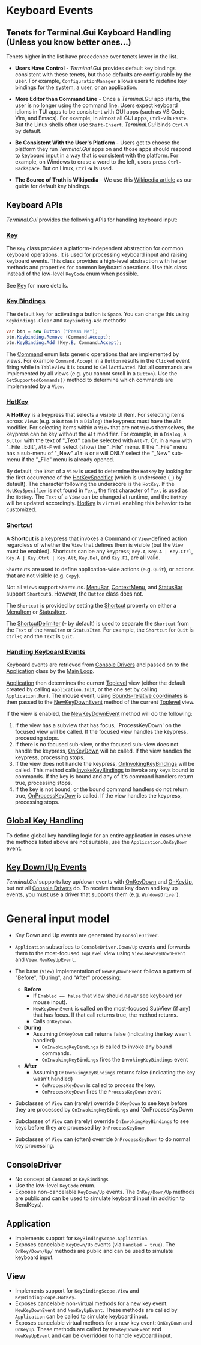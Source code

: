 # Keyboard Events

## Tenets for Terminal.Gui Keyboard Handling (Unless you know better ones...)

Tenets higher in the list have precedence over tenets lower in the list.

* **Users Have Control** - *Terminal.Gui* provides default key bindings consistent with these tenets, but those defaults are configurable by the user. For example, `ConfigurationManager` allows users to redefine key bindings for the system, a user, or an application.

* **More Editor than Command Line** - Once a *Terminal.Gui* app starts, the user is no longer using the command line. Users expect keyboard idioms in TUI apps to be consistent with GUI apps (such as VS Code, Vim, and Emacs). For example, in almost all GUI apps, `Ctrl-V` is `Paste`. But the Linux shells often use `Shift-Insert`. *Terminal.Gui* binds `Ctrl-V` by default.

* **Be Consistent With the User's Platform** - Users get to choose the platform they run *Terminal.Gui* apps on and those apps should respond to keyboard input in a way that is consistent with the platform. For example, on Windows to erase a word to the left, users press `Ctrl-Backspace`. But on Linux, `Ctrl-W` is used.

* **The Source of Truth is Wikipedia** - We use this [Wikipedia article](https://en.wikipedia.org/wiki/Table_of_keyboard_shortcuts) as our guide for default key bindings.

## Keyboard APIs

*Terminal.Gui* provides the following APIs for handling keyboard input:

### **[Key](~/api/Terminal.Gui.Key.yml)**

The `Key` class provides a platform-independent abstraction for common keyboard operations. It is used for processing keyboard input and raising keyboard events. This class provides a high-level abstraction with helper methods and properties for common keyboard operations. Use this class instead of the low-level `KeyCode` enum when possible.

See [Key](~/api/Terminal.Gui.Key.yml) for more details.

### **[Key Bindings](~/api/Terminal.Gui.KeyBindings.yml)**

The default key for activating a button is `Space`. You can change this using  
`Keybindings.Clear` and `Keybinding.Add` methods:

```csharp
var btn = new Button ("Press Me");
btn.Keybinding.Remove (Command.Accept);
btn.KeyBinding.Add (Key.B, Command.Accept);
```

The [Command](~/api/Terminal.Gui.Command.yml) enum lists generic operations that are implemented by views. For example `Command.Accept` in a `Button` results in the `Clicked` event 
firing while in `TableView` it is bound to `CellActivated`. Not all commands
are implemented by all views (e.g. you cannot scroll in a `Button`). Use the `GetSupportedCommands()` method to determine which commands are implemented by a `View`. 

### **[HotKey](~/api/Terminal.Gui.View.yml#Terminal_Gui_View_HotKey)** 

A **HotKey** is a keypress that selects a visible UI item. For selecting items across `View`s (e.g. a `Button` in a `Dialog`) the keypress must have the `Alt` modifier. For selecting items within a `View` that are not `View`s themselves, the keypress can be key without the `Alt` modifier.  For example, in a `Dialog`, a `Button` with the text of "_Text" can be selected with `Alt-T`. Or, in a `Menu` with "_File _Edit", `Alt-F` will select (show) the "_File" menu. If the "_File" menu has a sub-menu of "_New" `Alt-N` or `N` will ONLY select the "_New" sub-menu if the "_File" menu is already opened.

By default, the `Text` of a `View` is used to determine the `HotKey` by looking for the first occurrence of the [HotKeySpecifier](~/api/Terminal.Gui.View.yml#Terminal_Gui_View_HotKeySpecifier) (which is underscore (`_`) by default). The character following the underscore is the `HotKey`. If the `HotKeySpecifier` is not found in `Text`, the first character of `Text` is used as the `HotKey`. The `Text` of a `View` can be changed at runtime, and the `HotKey` will be updated accordingly. [HotKey](~/api/Terminal.Gui.View.yml#Terminal_Gui_View_HotKey) is `virtual` enabling this behavior to be customized.

### **[Shortcut](~/api/Terminal.Gui.MenuItem.yml#Terminal_Gui_MenuItem_Shortcut)** 

A **Shortcut** is a keypress that invokes a [Command](~/api/Terminal.Gui.Command.yml) or `View`-defined action regardless of whether the `View` that defines them is visible (but the `View` must be enabled). Shortcuts can be any keypress; `Key.A`, `Key.A | Key.Ctrl`, `Key.A | Key.Ctrl | Key.Alt`, `Key.Del`, and `Key.F1`, are all valid. 

`Shortcuts` are used to define application-wide actions (e.g. `Quit`), or actions that are not visible (e.g. `Copy`).

Not all `Views` support `Shortcut`s. [MenuBar](~/api/Terminal.Gui.MenuBar.yml), [ContextMenu](~/api/Terminal.Gui.ContextMenu.yml), and [StatusBar](~/api/Terminal.Gui.StatusBar.yml) support `Shortcut`s. However, the `Button` class does not. 

The `Shortcut` is provided by setting the [Shortcut](~/api/Terminal.Gui.MenuItem.yml#Terminal_Gui_MenuItem_Shortcut) property on either a [MenuItem](~/api/Terminal.Gui.MenuItem.yml) or [StatusItem](~/api/Terminal.Gui.StatusItem.yml). 

The [ShortcutDelimiter](~/api/Terminal.Gui.MenuBar.yml#Terminal_Gui_MenuBar_ShortcutDelimiter) (`+` by default) is used to separate the `Shortcut` from the `Text` of the `MenuItem` or `StatusItem`. For example, the `Shortcut` for `Quit` is `Ctrl+Q` and the `Text` is `Quit`. 

### **[Handling Keyboard Events](~/api/Terminal.Gui.View.yml#Terminal_Gui_View_KeyDown)**

Keyboard events are retrieved from [Console Drivers](drivers.md) and passed on 
to the [Application](~/api/Terminal.Gui.Application.yml) class by the [Main Loop](mainloop.md). 

[Application](~/api/Terminal.Gui.Application.yml) then determines the current [Toplevel](~/api/Terminal.Gui.Toplevel.yml) view
(either the default created by calling `Application.Init`, or the one set by calling `Application.Run`). The mouse event, using [Bounds-relative coordinates](~/api/Terminal.Gui.View.yml#Terminal_Gui_View_Bounds) is then passed to the [NewKeyDownEvent](~/api/Terminal.Gui.View.yml#Terminal_Gui_View_NewKeyDownEvent_Terminal_Gui_Key_) method of the current [Toplevel](~/api/Terminal.Gui.Toplevel.yml) view. 

If the view is enabled, the [NewKeyDownEvent](~/api/Terminal.Gui.View.yml#Terminal_Gui_View_NewKeyDownEvent_Terminal_Gui_Key_) method will do the following: 

1) If the view has a subview that has focus, 'ProcessKeyDown' on the focused view will be called. If the focused view handles the keypress, processing stops.
2) If there is no focused sub-view, or the focused sub-view does not handle the keypress, [OnKeyDown](~/api/Terminal.Gui.View.yml#Terminal_Gui_View_OnKeyDown_Terminal_Gui_Key_) will be called. If the view handles the keypress, processing stops.
3) If the view does not handle the keypress, [OnInvokingKeyBindings](~/api/Terminal.Gui.View.yml#Terminal_Gui_View_OnInvokingKeyBindings_Terminal_Gui_Key_) will be called. This method calls[InvokeKeyBindings](~/api/Terminal.Gui.View.yml#Terminal_Gui_View_InvokeKeyBindings_Terminal_Gui_Key_) to invoke any keys bound to commands. If the key is bound and any of it's command handlers return true, processing stops.
4) If the key is not bound, or the bound command handlers do not return true, [OnProcessKeyDow](~/api/Terminal.Gui.View.yml#Terminal_Gui_View_OnProcessKeyDown_Terminal_Gui_Key_) is called. If the view handles the keypress, processing stops.

## **[Global Key Handling](~/api/Terminal.Gui.Application.yml#Terminal_Gui_Application_OnKeyDown_Terminal_Gui_Key_)**

To define global key handling logic for an entire application in cases where the methods listed above are not suitable, use the `Application.OnKeyDown` event. 

## **[Key Down/Up Events](~/api/Terminal.Gui.View.yml#Terminal_Gui_View_KeyDown)**

*Terminal.Gui* supports key up/down events with [OnKeyDown](~/api/Terminal.Gui.View.yml#Terminal_Gui_View_OnKeyDown_Terminal_Gui_Key_) and [OnKeyUp](~/api/Terminal.Gui.View.yml#Terminal_Gui_View_OnKeyUp_Terminal_Gui_Key_), but not all [Console Drivers](drivers.md) do. To receive these key down and key up events, you must use a driver that supports them (e.g. `WindowsDriver`).

# General input model

- Key Down and Up events are generated by `ConsoleDriver`. 
- `Application` subscribes to `ConsoleDriver.Down/Up` events and forwards them to the most-focused `TopLevel` view using `View.NewKeyDownEvent` and `View.NewKeyUpEvent`.
- The base (`View`) implementation of `NewKeyDownEvent` follows a pattern of "Before", "During", and "After" processing:
  - **Before**
    - If `Enabled == false` that view should *never* see keyboard (or mouse input).
    - `NewKeyDownEvent` is called on the most-focused SubView (if any) that has focus. If that call returns true, the method returns.
    - Calls `OnKeyDown`.
  - **During**
    - Assuming `OnKeyDown` call returns false (indicating the key wasn't handled)
       - `OnInvokingKeyBindings` is called to invoke any bound commands.
       - `OnInvokingKeyBindings` fires the `InvokingKeyBindings` event
  - **After**
    - Assuming `OnInvokingKeyBindings` returns false (indicating the key wasn't handled)
       - `OnProcessKeyDown` is called to process the key.
       - `OnProcessKeyDown` fires the `ProcessKeyDown` event

- Subclasses of `View` can (rarely) override `OnKeyDown` to see keys before they are processed by `OnInvokingKeyBindings` and `OnProcessKeyDown
- Subclasses of `View` can (rarely) override `OnInvokingKeyBindings` to see keys before they are processed by `OnProcessKeyDown`
- Subclasses of `View` can (often) override `OnProcessKeyDown` to do normal key processing.

## ConsoleDriver

* No concept of `Command` or `KeyBindings`
* Use the low-level `KeyCode` enum.
* Exposes non-cancelable `KeyDown/Up` events. The `OnKey/Down/Up` methods are public and can be used to simulate keyboard input (in addition to SendKeys).

## Application

* Implements support for `KeyBindingScope.Application`.
* Exposes cancelable `KeyDown/Up` events (via `Handled = true`). The `OnKey/Down/Up/` methods are public and can be used to simulate keyboard input.

## View

* Implements support for `KeyBindingScope.View` and `KeyBindingScope.HotKey`.
* Exposes cancelable non-virtual methods for a new key event: `NewKeyDownEvent` and `NewKeyUpEvent`. These methods are called by `Application` can be called to simulate keyboard input.
* Exposes cancelable virtual methods for a new key event: `OnKeyDown` and `OnKeyUp`. These methods are called by `NewKeyDownEvent` and `NewKeyUpEvent` and can be overridden to handle keyboard input.

  